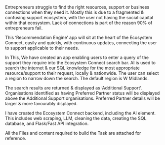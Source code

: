 Entrepreneurs struggle to find the right resources, support or business connections when they need it. Mostly this is due to a fragmented & confusing support ecosystem, with the user not having the social capital within that ecosystem. Lack of connections is part of the reason 90% of entrepreneurs fail.

This ‘Recommendation Engine’ app will sit at the heart of the Ecosystem Connect, easily and quickly, with continuous updates, connecting the user to support applicable to their needs.

In This, We have created an app enabling users to enter a query of the support they require into the Ecosystem Connect search bar.  AI is used to search the internet & our SQL knowledge for the most appropriate resource/support to their request, locally & nationwide. The user can select a region to narrow down the search. The default region is W Midlands. 

The search results are returned & displayed as ‘Additional Support’. Organisations identified as having Preferred Partner status will be displayed above the Additional Support organisations. Preferred Partner details will be larger & more favourably displayed.

I have created the Ecosystem Connect backend, including the AI element. This includes web scraping, LLM, cleaning the data, creating the SQL database, and Flask/Fast API integration.

All the Files and content required to build the Task are attached for reference.



	
